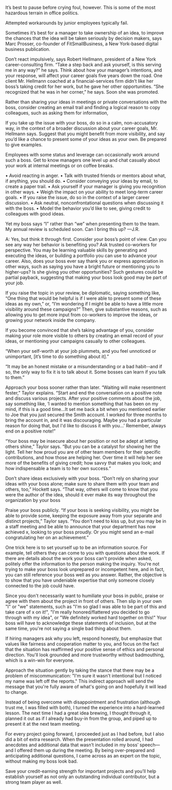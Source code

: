 It’s best to pause before crying foul, however. This is some of the most hazardous terrain in office politics.

Attempted workarounds by junior employees typically fail.

Sometimes it’s best for a manager to take ownership of an idea, to improve the chances that the idea will be taken seriously by decision makers, says Marc Prosser, co-founder of FitSmallBusiness, a New York-based digital business publication.

Don’t react impulsively, says Robert Hellmann, president of a New York career-consulting firm. “Take a step back and ask yourself, is this serving me in any way?” he says. Think about how your manager’s intentions, and your response, will affect your career goals five years down the road. One client Mr. Hellmann coached at a financial-services firm didn’t like her boss’s taking credit for her work, but he gave her other opportunities. “She recognized that he was in her corner,” he says. Soon she was promoted.

Rather than sharing your ideas in meetings or private conversations with the boss, consider creating an email trail and finding a logical reason to copy colleagues, such as asking them for information,

If you take up the issue with your boss, do so in a calm, non-accusatory way, in the context of a broader discussion about your career goals, Mr. Hellmann says. Suggest that you might benefit from more visibility, and say you’d like a chance to present some of your ideas as your own. Be prepared to give examples.

Employees with some status and leverage can occasionally work around such a boss. Get to know managers one level up and chat casually about your work at internal meetings or on coffee breaks.


• Avoid reacting in anger.
• Talk with trusted friends or mentors about what, if anything, you should do.
• Consider conveying your ideas by email, to create a paper trail.
• Ask yourself if your manager is giving you recognition in other ways.
• Weigh the impact on your ability to meet long-term career goals.
• If you raise the issue, do so in the context of a larger career discussion.
• Ask neutral, nonconfrontational questions when discussing it with the boss.
• Model the behavior you’d like to see, giving credit to colleagues with good ideas.

Yet my boss says “I” rather than “we” when presenting them to the team. My annual review is scheduled soon. Can I bring this up? —J.R.

A: Yes, but think it through first. Consider your boss’s point of view. Can you see any way her behavior is benefiting you? Ask trusted co-workers for perspective. You may be learning valuable skills by generating and executing the ideas, or building a portfolio you can use to advance your career. Also, does your boss ever say thank you or express appreciation in other ways, such as saying you have a bright future or mentioning you to higher-ups? Is she giving you other opportunities? Such gestures could be partial payback, suggesting that making your boss look good may be part of your job.

If you raise the topic in your review, be diplomatic, saying something like, “One thing that would be helpful is if I were able to present some of these ideas as my own,” or, “I’m wondering if I might be able to have a little more visibility around these campaigns?” Then, give substantive reasons, such as allowing you to get more input from co-workers to improve the ideas, or growing your network inside the company.

If you become convinced that she’s taking advantage of you, consider making your role more visible to others by creating an email record of your ideas, or mentioning your campaigns casually to other colleagues.

 “When your self-worth at your job plummets, and you feel unnoticed or unimportant, [it’s time to do something about it].”

“It may be an honest mistake or a misunderstanding or a bad habit--and if so, the only way to fix it is to talk about it. Some bosses can learn if you talk to them.”

Approach your boss sooner rather than later. “Waiting will make resentment fester,” Taylor explains. “Start and end the conversation on a positive note and discuss various projects. After your positive comments about the job, say something like, ‘I wanted to mention something that has been on my mind, if this is a good time...It set me back a bit when you mentioned earlier to Joe that you just secured the Smith account. I worked for three months to bring the account in, and it was discouraging. Maybe you had a particular reason for doing that, but I'd like to discuss it with you...’ Remember, always end on a positive note!”

 “Your boss may be insecure about her position or not be adept at letting others shine,” Taylor says. “But you can be a catalyst for showing her the light. Tell her how proud you are of other team members for their specific contributions, and how those are helping her. Over time it will help her see more of the benefits of giving credit; how savvy that makes you look; and how indispensable a team is to her own success.”

 Don’t share ideas exclusively with your boss. “Don’t rely on sharing your ideas with your boss alone; make sure to share them with your team and others, too,” Hockett says. “That way, others will come to know that you were the author of the idea, should it ever make its way throughout the organization by your boss

 Praise your boss publicly. “If your boss is seeking visibility, you might be able to provide some, keeping the exposure away from your separate and distinct projects,” Taylor says. “You don't need to kiss up, but you may be in a staff meeting and be able to announce that your department has now achieved x, looking to your boss proudly. Or you might send an e-mail congratulating her on an achievement.”

 One trick here is to set yourself up to be an information source. For example, tell others they can come to you with questions about the work. If there are details about the work your boss can't provide when asked, politely offer the information to the person making the inquiry. You're not trying to make your boss look unprepared or incompetent here, and in fact, you can still reference your boss well as you answer. Rather, the objective is to show that you have undeniable expertise that only someone closely connected to the job could have.

 Since you don't necessarily want to humiliate your boss in public, praise or agree with them about the project in front of others. Then slip in your own "I" or "we" statements, such as "I'm so glad I was able to be part of this and take care of x on it!", "I'm really honored/flattered you decided to go through with my idea", or "We definitely worked hard together on this!" Your boss will have to acknowledge these statements of inclusion, but at the same time, you're not saying a single bad thing about them.

 If hiring managers ask why you left, respond honestly, but emphasize that values like fairness and cooperation matter to you, and focus on the fact that the situation has reaffirmed your positive sense of ethics and personal direction. You'll look grounded and more trustworthy without badmouthing, which is a win-win for everyone.

 Approach the situation gently by taking the stance that there may be a problem of miscommunication: "I'm sure it wasn't intentional but I noticed my name was left off the reports." This indirect approach will send the message that you're fully aware of what's going on and hopefully it will lead to change.

 Instead of being overcome with disappointment and frustration (although trust me, I was filled with both), I turned the experience into a hard-learned lesson. The next time I had a great idea brewing, I thought through it, planned it out as if I already had buy-in from the group, and piped up to present it at the next team meeting.

  For every project going forward, I proceeded just as I had before, but I also did a bit of extra research. When the presentation rolled around, I had anecdotes and additional data that wasn’t included in my boss’ speech—and I offered them up during the meeting. By being over-prepared and anticipating additional questions, I came across as an expert on the topic, without making my boss look bad.

Save your credit-earning strength for important projects and you’ll help establish yourself as not only an outstanding individual contributor, but a strong team player as well.
